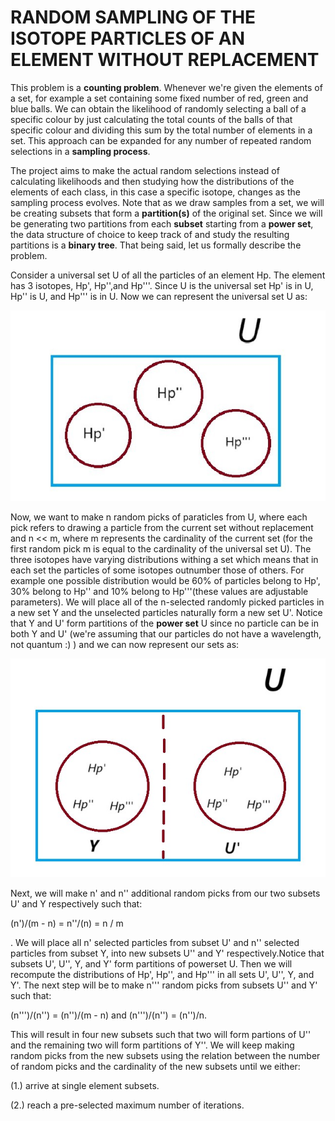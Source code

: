 <h1>RANDOM SAMPLING OF THE ISOTOPE PARTICLES OF AN ELEMENT WITHOUT REPLACEMENT</h1>
<p> This problem is a <b>counting problem</b>. Whenever we're given the elements of a set, for example a set containing some fixed
    number of red, green and blue balls. We can obtain the likelihood of randomly selecting a ball of a specific colour by just
    calculating the total counts of the balls of that specific colour and dividing this sum by the total number of elements in a set.
    This approach can be expanded for any number of repeated random selections in a <b>sampling process</b>.
</p>
<p>The project aims to make the actual random selections instead of calculating likelihoods and then studying how the
    distributions of the elements of each class, in this case a specific isotope, changes as the sampling process evolves. 
    Note that as we draw samples from a set, we will be creating subsets that form a <b>partition(s)</b> of the original set. 
    Since we will be generating two partitions from each <b>subset</b> starting from a <b>power set</b>, the data structure 
    of choice to keep track of and study the resulting partitions is a <b>binary tree</b>. That being said, let us formally
    describe the problem.
</p>
<p>Consider a universal set U of all the particles of an element Hp. The element has 3 isotopes, Hp', Hp'',and Hp'''.
    Since U is the universal set Hp' is in U, Hp'' is  U, and Hp''' is in U. Now we can represent the universal set U
    as:
    <p>
    <img src="UniversalSetVennDiagram.jpg", alt="The universal set of isotopes of element Hp">
    </p>
</p>
<p>Now, we want to make n random picks of paraticles from U, where each pick refers to drawing a particle from the current
    set without replacement and n << m, where m represents the cardinality of the current set (for the first random pick m is
    equal to the cardinality of the universal set U). The three isotopes have varying distributions withing a set which means that
    in each set the particles of some isotopes outnumber those of others. For example one possible distribution would be 60% of particles
    belong to Hp', 30% belong to Hp'' and 10% belong to Hp'''(these values are adjustable parameters). We will place all of the n-selected
    randomly picked particles in a new set Y and the unselected particles naturally form a new set U'. Notice that Y and U' form partitions
    of the <b>power set</b> U since no particle can be in both Y and U' (we're assuming that our particles do not have a wavelength, not quantum :)
    ) and we can now represent our sets as:
</p>
<p> </p>
<img src="YandUprimeVennDiagram.jpg", alt="Y and Uprime partitioning of U">
<p>Next, we will make n' and n'' additional random picks from our two subsets U' and Y respectively such that: <p> </p> <p> (n')/(m - n) = n''/(n) = n / m </p> . We will place
    all n' selected particles from subset U' and n'' selected particles from subset Y, into new subsets U'' and Y' respectively.Notice that subsets
    U', U'', Y, and Y' form partitions of powerset U. Then we will recompute the distributions of Hp', Hp'', and Hp''' in all sets U', U'',
    Y, and Y'. The next step will be to make n''' random picks from subsets U'' and Y' such that:<p></p>
        <p> (n''')/(n'') = (n'')/(m - n) and (n''')/(n'') = (n'')/n.</p>
    This will result in four new subsets such that two will form partions of U'' and the remaining two will form partitions of Y''. We will
    keep making random picks from the new subsets using the relation between the number of random picks and the cardinality of the new subsets until we either:
</p>
<p>  (1.) arrive at single element subsets.</p>
<p>  (2.) reach a pre-selected maximum number of iterations.</p>

